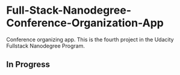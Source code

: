 # Full-Stack-Nanodegree-Conference-Organization-App
Conference organizing app. This is the fourth project in the Udacity Fullstack Nanodegree Program.
## In Progress